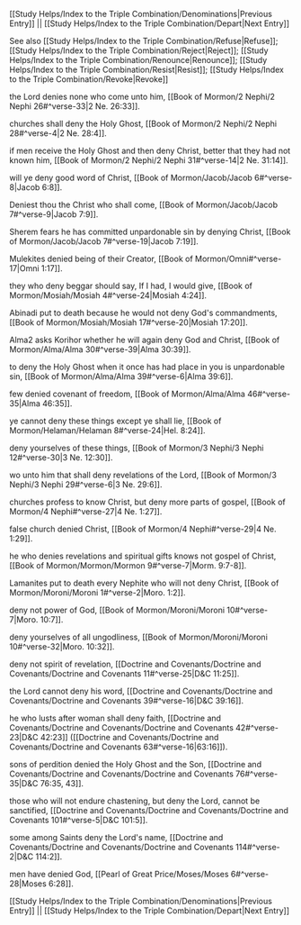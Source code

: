 [[Study Helps/Index to the Triple Combination/Denominations|Previous Entry]]  ||  [[Study Helps/Index to the Triple Combination/Depart|Next Entry]]

 See also [[Study Helps/Index to the Triple Combination/Refuse|Refuse]]; [[Study Helps/Index to the Triple Combination/Reject|Reject]]; [[Study Helps/Index to the Triple Combination/Renounce|Renounce]]; [[Study Helps/Index to the Triple Combination/Resist|Resist]]; [[Study Helps/Index to the Triple Combination/Revoke|Revoke]]

 the Lord denies none who come unto him, [[Book of Mormon/2 Nephi/2 Nephi 26#^verse-33|2 Ne. 26:33]].

 churches shall deny the Holy Ghost, [[Book of Mormon/2 Nephi/2 Nephi 28#^verse-4|2 Ne. 28:4]].

 if men receive the Holy Ghost and then deny Christ, better that they had not known him, [[Book of Mormon/2 Nephi/2 Nephi 31#^verse-14|2 Ne. 31:14]].

 will ye deny good word of Christ, [[Book of Mormon/Jacob/Jacob 6#^verse-8|Jacob 6:8]].

 Deniest thou the Christ who shall come, [[Book of Mormon/Jacob/Jacob 7#^verse-9|Jacob 7:9]].

 Sherem fears he has committed unpardonable sin by denying Christ, [[Book of Mormon/Jacob/Jacob 7#^verse-19|Jacob 7:19]].

 Mulekites denied being of their Creator, [[Book of Mormon/Omni#^verse-17|Omni 1:17]].

 they who deny beggar should say, If I had, I would give, [[Book of Mormon/Mosiah/Mosiah 4#^verse-24|Mosiah 4:24]].

 Abinadi put to death because he would not deny God's commandments, [[Book of Mormon/Mosiah/Mosiah 17#^verse-20|Mosiah 17:20]].

 Alma2 asks Korihor whether he will again deny God and Christ, [[Book of Mormon/Alma/Alma 30#^verse-39|Alma 30:39]].

 to deny the Holy Ghost when it once has had place in you is unpardonable sin, [[Book of Mormon/Alma/Alma 39#^verse-6|Alma 39:6]].

 few denied covenant of freedom, [[Book of Mormon/Alma/Alma 46#^verse-35|Alma 46:35]].

 ye cannot deny these things except ye shall lie, [[Book of Mormon/Helaman/Helaman 8#^verse-24|Hel. 8:24]].

 deny yourselves of these things, [[Book of Mormon/3 Nephi/3 Nephi 12#^verse-30|3 Ne. 12:30]].

 wo unto him that shall deny revelations of the Lord, [[Book of Mormon/3 Nephi/3 Nephi 29#^verse-6|3 Ne. 29:6]].

 churches profess to know Christ, but deny more parts of gospel, [[Book of Mormon/4 Nephi#^verse-27|4 Ne. 1:27]].

 false church denied Christ, [[Book of Mormon/4 Nephi#^verse-29|4 Ne. 1:29]].

 he who denies revelations and spiritual gifts knows not gospel of Christ, [[Book of Mormon/Mormon/Mormon 9#^verse-7|Morm. 9:7-8]].

 Lamanites put to death every Nephite who will not deny Christ, [[Book of Mormon/Moroni/Moroni 1#^verse-2|Moro. 1:2]].

 deny not power of God, [[Book of Mormon/Moroni/Moroni 10#^verse-7|Moro. 10:7]].

 deny yourselves of all ungodliness, [[Book of Mormon/Moroni/Moroni 10#^verse-32|Moro. 10:32]].

 deny not spirit of revelation, [[Doctrine and Covenants/Doctrine and Covenants/Doctrine and Covenants 11#^verse-25|D&C 11:25]].

 the Lord cannot deny his word, [[Doctrine and Covenants/Doctrine and Covenants/Doctrine and Covenants 39#^verse-16|D&C 39:16]].

 he who lusts after woman shall deny faith, [[Doctrine and Covenants/Doctrine and Covenants/Doctrine and Covenants 42#^verse-23|D&C 42:23]] ([[Doctrine and Covenants/Doctrine and Covenants/Doctrine and Covenants 63#^verse-16|63:16]]).

 sons of perdition denied the Holy Ghost and the Son, [[Doctrine and Covenants/Doctrine and Covenants/Doctrine and Covenants 76#^verse-35|D&C 76:35, 43]].

 those who will not endure chastening, but deny the Lord, cannot be sanctified, [[Doctrine and Covenants/Doctrine and Covenants/Doctrine and Covenants 101#^verse-5|D&C 101:5]].

 some among Saints deny the Lord's name, [[Doctrine and Covenants/Doctrine and Covenants/Doctrine and Covenants 114#^verse-2|D&C 114:2]].

 men have denied God, [[Pearl of Great Price/Moses/Moses 6#^verse-28|Moses 6:28]].

[[Study Helps/Index to the Triple Combination/Denominations|Previous Entry]]  ||  [[Study Helps/Index to the Triple Combination/Depart|Next Entry]]